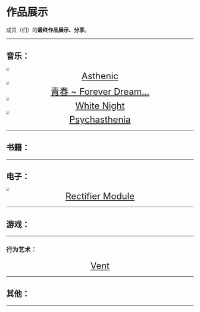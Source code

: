 # 作品展示

成员（们）的**最终作品展示、分享**。

------

## 音乐：

<img src="https://s1.328888.xyz/2022/10/01/M7PvN.png" style="zoom:50%;" />

<center><font size="5"><a href="/others/EndProduct/Asthenic/Asthenic.html" target="" title="">Asthenic</a></font></center>



<img src="https://s1.328888.xyz/2022/10/01/M7J4U.png" style="zoom:50%;" />

<center><font size="5"><a href="/others/EndProduct/Teenage ~ Forever Dream/青春 ~ Forever Dream.html" target="" title="">青春 ~ Forever Dream...</a></font></center>



<img src="https://s1.328888.xyz/2022/10/01/M77DP.png" style="zoom:50%;" />

<center><font size="5"><a href="/others/EndProduct/White Night/White Night.html" target="" title="">White Night</a></font></center>



<img src="https://s1.328888.xyz/2022/10/03/PT9lK.jpg" style="zoom:50%;" />

<center><font size="5"><a href="/others/EndProduct/Psychasthenia/Psychasthenia.html" target="" title="">Psychasthenia</a></font></center>



------

## 书籍：



------

## 电子：

<img src="https://s1.328888.xyz/2022/10/01/M7Und.png" style="zoom:50%;" />

<center><font size="5"><a href="/others/EndProduct/Rectifier Module/Rectifier Module.html" target="" title="">Rectifier Module</a></font></center>

------

## 游戏：



------

### 行为艺术：

<img src="https://s1.328888.xyz/2022/10/01/M7tIB.jpg" style="zoom:8%;" />

<center><font size="5"><a href="/others/EndProduct/Vent/Vent.html" target="" title="">Vent</a></font></center>

------

## 其他：



------

